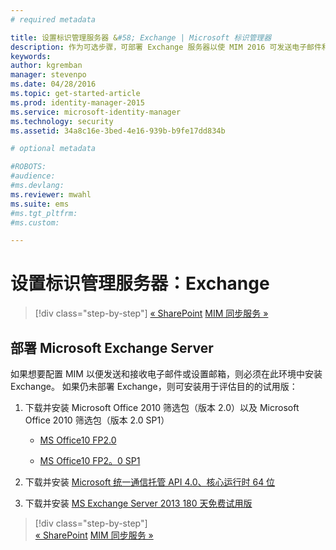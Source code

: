 ```yaml
---
# required metadata

title: 设置标识管理服务器 &#58; Exchange | Microsoft 标识管理器
description: 作为可选步骤，可部署 Exchange 服务器以使 MIM 2016 可发送电子邮件和创建邮箱。
keywords:
author: kgremban
manager: stevenpo
ms.date: 04/28/2016
ms.topic: get-started-article
ms.prod: identity-manager-2015
ms.service: microsoft-identity-manager
ms.technology: security
ms.assetid: 34a8c16e-3bed-4e16-939b-b9fe17dd834b

# optional metadata

#ROBOTS:
#audience:
#ms.devlang:
ms.reviewer: mwahl
ms.suite: ems
#ms.tgt_pltfrm:
#ms.custom:

---
```


# 设置标识管理服务器：Exchange

>[!div class="step-by-step"]
[« SharePoint](prepare-server-sharepoint.md)
[MIM 同步服务 »](install-mim-sync.md)

## 部署 Microsoft Exchange Server
如果想要配置 MIM 以便发送和接收电子邮件或设置邮箱，则必须在此环境中安装 Exchange。 如果仍未部署 Exchange，则可安装用于评估目的的试用版：

1. 下载并安装 Microsoft Office 2010 筛选包（版本 2.0）以及 Microsoft Office 2010 筛选包（版本 2.0 SP1）

    - [MS Office10 FP2.0](http://www.microsoft.com/en-us/download/details.aspx?id=17062)

    - [MS Office10 FP2。0 SP1](http://www.microsoft.com/en-us/download/details.aspx?id=26604)

2. 下载并安装 [Microsoft 统一通信托管 API 4.0、核心运行时 64 位](http://www.microsoft.com/en-us/download/details.aspx?id=34992)

3. 下载并安装 [MS Exchange Server 2013 180 天免费试用版](http://www.microsoft.com/en-us/evalcenter/evaluate-exchange-server-2013)

>[!div class="step-by-step"]  
[« SharePoint](prepare-server-sharepoint.md)
[MIM 同步服务 »](install-mim-sync.md)


<!--HONumber=Apr16_HO3-->


